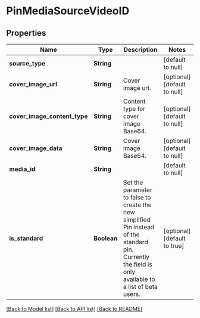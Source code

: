 # PinMediaSourceVideoID
## Properties

| Name | Type | Description | Notes |
|------------ | ------------- | ------------- | -------------|
| **source\_type** | **String** |  | [default to null] |
| **cover\_image\_url** | **String** | Cover image url. | [optional] [default to null] |
| **cover\_image\_content\_type** | **String** | Content type for cover image Base64. | [optional] [default to null] |
| **cover\_image\_data** | **String** | Cover image Base64. | [optional] [default to null] |
| **media\_id** | **String** |  | [default to null] |
| **is\_standard** | **Boolean** | Set the parameter to false to create the new simplified Pin instead of the standard pin. Currently the field is only available to a list of beta users. | [optional] [default to true] |

[[Back to Model list]](../README.md#documentation-for-models) [[Back to API list]](../README.md#documentation-for-api-endpoints) [[Back to README]](../README.md)

